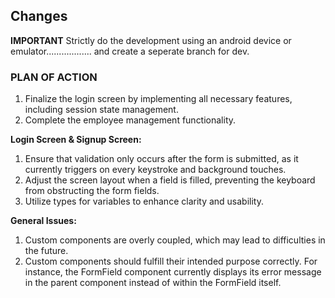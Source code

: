 ## Changes

**IMPORTANT**
Strictly do the development using an android device or emulator..................
and create a seperate branch for dev.

### PLAN OF ACTION

1. Finalize the login screen by implementing all necessary features, including session state management.
2. Complete the employee management functionality.

**Login Screen & Signup Screen:**

1. Ensure that validation only occurs after the form is submitted, as it currently triggers on every keystroke and background touches.
2. Adjust the screen layout when a field is filled, preventing the keyboard from obstructing the form fields.
3. Utilize types for variables to enhance clarity and usability.

**General Issues:**

1. Custom components are overly coupled, which may lead to difficulties in the future.
2. Custom components should fulfill their intended purpose correctly. For instance, the FormField component currently displays its error message in the parent component instead of within the FormField itself.
